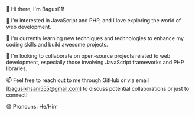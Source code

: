 👋 Hi there, I'm Bagusi11!

👀 I’m interested in JavaScript and PHP, and I love exploring the world of web development.

🌱 I’m currently learning new techniques and technologies to enhance my coding skills and build awesome projects.

💞️ I’m looking to collaborate on open-source projects related to web development, especially those involving JavaScript frameworks and PHP libraries.

📫 Feel free to reach out to me through GitHub or via email [bagusikhsani555@gmail.com] to discuss potential collaborations or just to connect!

😄 Pronouns: He/Him

